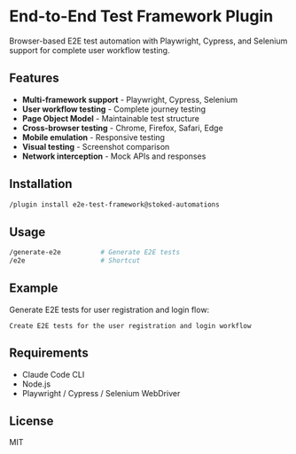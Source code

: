 # End-to-End Test Framework Plugin

Browser-based E2E test automation with Playwright, Cypress, and Selenium support for complete user workflow testing.

## Features

- **Multi-framework support** - Playwright, Cypress, Selenium
- **User workflow testing** - Complete journey testing
- **Page Object Model** - Maintainable test structure
- **Cross-browser testing** - Chrome, Firefox, Safari, Edge
- **Mobile emulation** - Responsive testing
- **Visual testing** - Screenshot comparison
- **Network interception** - Mock APIs and responses

## Installation

```bash
/plugin install e2e-test-framework@stoked-automations
```

## Usage

```bash
/generate-e2e          # Generate E2E tests
/e2e                   # Shortcut
```

## Example

Generate E2E tests for user registration and login flow:

```
Create E2E tests for the user registration and login workflow
```

## Requirements

- Claude Code CLI
- Node.js
- Playwright / Cypress / Selenium WebDriver

## License

MIT
